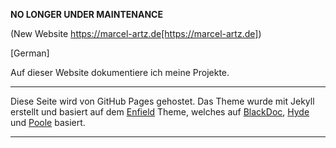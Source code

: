 
**NO LONGER UNDER MAINTENANCE**

(New Website https://marcel-artz.de[https://marcel-artz.de])

[German]

Auf dieser Website dokumentiere ich meine Projekte.


* * *

Diese Seite wird von GitHub Pages gehostet.
Das Theme wurde mit Jekyll erstellt und basiert auf dem [Enfield](https://github.com/ma744/Enfield) Theme, welches auf [BlackDoc](https://karloespiritu.com), [Hyde](https://hyde.getpoole.com) und [Poole](https://getpoole.com) basiert.

* * *
